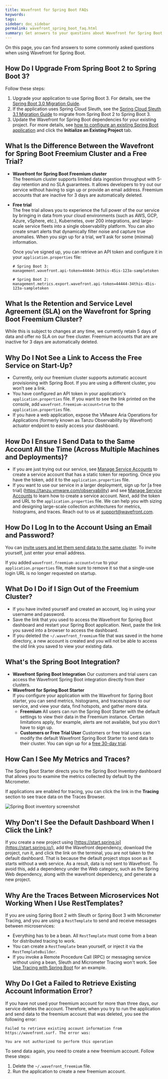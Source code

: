 ```yaml
---
title: Wavefront for Spring Boot FAQs
keywords:
tags:
sidebar: doc_sidebar
permalink: wavefront_spring_boot_faq.html
summary: Get answers to your questions about Wavefront for Spring Boot
---
```


On this page, you can find answers to some commonly asked questions when using Wavefront for Spring Boot.

## How Do I Upgrade From Spring Boot 2 to Spring Boot 3?

Follow these steps:

1. Upgrade your application to use Spring Boot 3. For details, see the [Spring Boot 3.0 Migration Guide](https://github.com/spring-projects/spring-boot/wiki/Spring-Boot-3.0-Migration-Guide).
1. If the application uses Spring Cloud Sleuth, see the [Spring Cloud Sleuth 3.1 Migration Guide](https://github.com/micrometer-metrics/tracing/wiki/Spring-Cloud-Sleuth-3.1-Migration-Guide) to migrate from Spring Boot 2 to Spring Boot 3.
1. Update the Wavefront for Spring Boot dependencies for your existing project. For more details, see [how to configure an existing Spring Boot application](wavefront_springboot3.html#step-1-initialize-and-configure-your-project) and click the **Initialize an Existing Project** tab.

## What Is the Difference Between the Wavefront for Spring Boot Freemium Cluster and a Free Trial?

* **Wavefront for Spring Boot Freemium cluster** <br/>The freemium cluster supports limited data ingestion throughput with 5-day retention and no SLA guarantees. It allows developers to try out our service without having to sign up or provide an email address. Freemium accounts that are inactive for 3 days are automatically deleted.

* **Free trial** <br/>The free trial allows you to experience the full power of the our service by bringing in data from your cloud environments (such as AWS, GCP, Azure, vSphere, etc.), Kubernetes, over 200 integrations, and large-scale service fleets into a single observability platform. You can also create smart alerts that dynamically filter noise and capture true anomalies. When you sign up for a trial, we'll ask for some (minimal) information.

  Once you've signed up, you can retrieve an API token and configure it in your `application.properties` file:
  ```
  # Spring Boot 3:
  management.wavefront.api-token=44444-34this-45is-123a-sampletoken
  
  # Spring Boot 2:
  management.metrics.export.wavefront.api-token=44444-34this-45is-123a-sampletoken
  ```

## What Is the Retention and Service Level Agreement (SLA) on the Wavefront for Spring Boot Freemium Cluster?

While this is subject to changes at any time, we currently retain 5 days of data and offer no SLA on our free cluster. Freemium accounts that are are inactive for 3 days are automatically deleted.

<!--Production clusters currently offer 18 months of full-resolution (no downsampling) data retention for persistent metrics, 28 days for ephemeral metrics, 6 months for histograms, and 7 days for spans. We also have a 99.95% uptime guarantee, as well as High Availability (HA) and Disaster Recovery (DR) options.-->

## Why Do I Not See a Link to Access the Free Service on Start-Up?

* Currently, only our freemium cluster supports automatic account provisioning with Spring Boot. If you are using a different cluster, you won’t see a link.
* You have configured an API token in your application's `application.properties` file. If you want to see the link printed on the console, add `wavefront.freemium-account=true` to the `application.properties` file.
* If you have a web application, expose the VMware Aria Operations for Applications (formerly known as Tanzu Observability by Wavefront) actuator endpoint to easily access your dashboard.

## How Do I Ensure I Send Data to the Same Account All the Time (Across Multiple Machines and Deployments)?
* If you are just trying out our service, see [Manage Service Accounts](service-accounts.html) to create a service account that has a static token for reporting. Once you have the token, add it to the `application.properties` file.
* If you want to use our service in a larger deployment, sign up for [a free trial] (https://tanzu.vmware.com/observability) and see [Manage Service Accounts](service-accounts.html) to learn how to create a service account. Next, add the token and URL to the `application.properties` file. We can help you with sizing and designing large-scale collection architectures for metrics, histograms, and traces. Reach out to us at support@wavefront.com.

## How Do I Log In to the Account Using an Email and Password?

You can [invite users and let them send data to the same cluster](wavefront_springboot3.html#custom-configurations). To invite yourself, just enter your email address.

If you added `wavefront.freemium-account=true` to your `application.properties` file, make sure to remove it so that a single-use login URL is no longer requested on startup.

## What Do I Do if I Sign Out of the Freemium Cluster?

* If you have invited yourself and created an account, log in using your username and password.
* Save the link that you used to access the Wavefront for Spring Boot dashboard and restart your Spring Boot application. Next, paste the link you saved into a browser to access the dashboard.
* If you deleted the `~/.wavefront_freemium` file that was saved in the home directory, a new account is created and you will not be able to access the old link you saved to view your existing data.

## What's the Spring Boot Integration?

* **Wavefront Spring Boot Integration** Our customers and trial users can access the Wavefront Spring Boot integration directly from their clusters.
* **Wavefront for Spring Boot Starter**<br/> If you configure your application with the Wavefront for Spring Boot starter, you can send metrics, histograms, and traces/spans to our service, and view your data, find hotspots, and gather more data.
  - **Freemium** All users can run the Spring Boot Starter with the default settings to view their data in the Freemium instance. Certain limitations apply, for example, alerts are not available, but you don't have to sign up.
  - **Customers or  Free Trial User** Customers or free trial users can modify the default Wavefront Spring Boot Starter to send data to their cluster. You can sign up for a [free 30-day trial](https://tanzu.vmware.com/observability).

## How Can I See My Metrics and Traces?

The Spring Boot Starter directs you to the Spring Boot Inventory dashboard that allows you to examine the metrics collected by default by the  Micrometer.

If applications are enabled for tracing, you can click the link in the **Tracing** section to see trace data on the Traces Browser.

![Spring Boot inventory screenshot](images/springboot_metrics_callout.png)

## Why Don't I See the Default Dashboard When I Click the Link?
If you create a new project using [https://start.spring.io](https://start.spring.io/), add the Wavefront dependency, download the project, run it, and click the link on the terminal, you are not taken to the default dashboard.
That is because the default project stops soon as it starts without a web service. As a result, data is not sent to Wavefront. To avoid this, add a dependency under the Web category, such as the Spring Web dependency, along with the wavefront dependency, and generate a new project.

## Why Are the Traces Between Microservices Not Working When I Use RestTemplates?

If you are using Spring Boot 2 with Sleuth or Spring Boot 3 with Micrometer Tracing, and you are using a `RestTemplate` to send and receive messages between microservices:
* Everything has to be a bean. All `RestTemplate` must come from a bean for distributed tracing to work.
* You can create a `RestTemplate` bean yourself, or inject it via the `RestTemplateBuilder`.
* If you invoke a Remote Procedure Call (RPC) or messaging service without using a bean, Sleuth and Micrometer Tracing won't work. See [Use Tracing with Spring Boot](tracing_best_practices.html#using-tracing-with-spring-boot) for an example.

## Why Do I Get a Failed to Retrieve Existing Account Information Error?

If you have not used your freemium account for more than three days, our service deletes the account. Therefore, when you try to run the application and send data to the freemium account that was deleted, you see the following error:

```
Failed to retrieve existing account information from https://wavefront.surf. The error was:

You are not authorized to perform this operation
```

To send data again, you need to create a new freemium account. Follow these steps:
1. Delete the `~/.wavefront_freemium` file.
1. Run the application to create a new freemium account.
